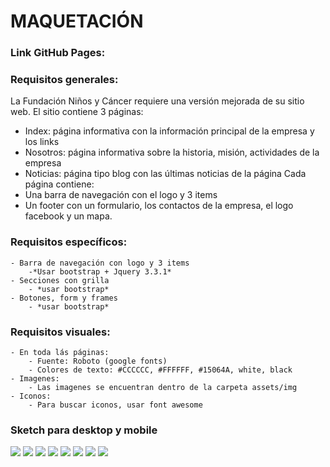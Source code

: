 # MAQUETACIÓN
### Link GitHub Pages: 
### Requisitos generales:
La Fundación Niños y Cáncer requiere una versión mejorada de su sitio web.
El sitio contiene 3 páginas:
- Index: página informativa con la información principal de la empresa y los links
- Nosotros: página informativa sobre la historia, misión, actividades de la empresa
- Noticias: página tipo blog con las últimas noticias de la página
Cada página contiene: 
- Una barra de navegación con el logo y 3 items 
- Un footer con un formulario, los contactos de la empresa, el logo facebook y un mapa.
	
### Requisitos específicos:
	- Barra de navegación con logo y 3 items
		-*Usar bootstrap + Jquery 3.3.1*
	- Secciones con grilla 
		- *usar bootstrap*
	- Botones, form y frames
		- *usar bootstrap*

### Requisitos visuales:
	- En toda lás páginas:
		- Fuente: Roboto (google fonts)
		- Colores de texto: #CCCCCC, #FFFFFF, #15064A, white, black 
	- Imagenes:
		- Las imagenes se encuentran dentro de la carpeta assets/img
	- Iconos: 
		- Para buscar iconos, usar font awesome

### Sketch para desktop y mobile
![](assets/img/sketch1.jpg)
![](assets/img/sketch2.jpg)
![](assets/img/sketch3.jpg)
![](assets/img/sketch4.jpg)
![](assets/img/sketch5.jpg)
![](assets/img/sketch6.jpg)
![](assets/img/sketch7.jpg)
![](assets/img/sketch8.jpg)

